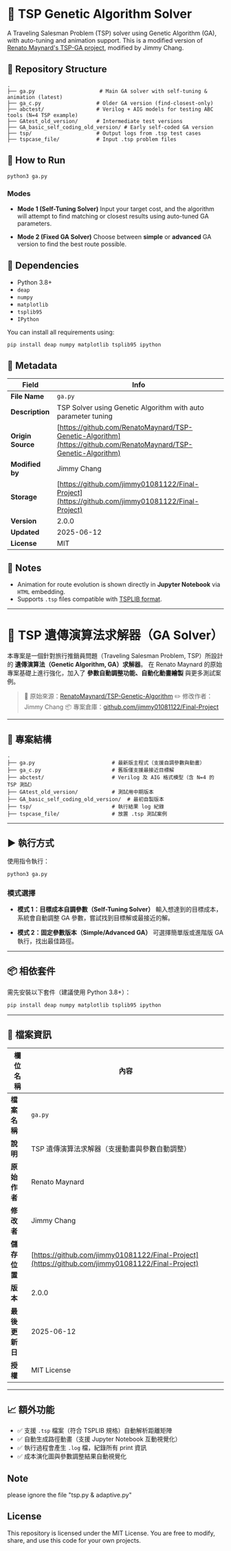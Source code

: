 # 🧠 TSP Genetic Algorithm Solver

A Traveling Salesman Problem (TSP) solver using Genetic Algorithm (GA), with auto-tuning and animation support.
This is a modified version of [Renato Maynard's TSP-GA project](https://github.com/RenatoMaynard/TSP-Genetic-Algorithm/blob/main/ga_interactive.py), modified by Jimmy Chang.

## 📁 Repository Structure

```
.
├── ga.py                     # Main GA solver with self-tuning & animation (latest)
├── ga_c.py                  # Older GA version (find-closest-only)
├── abctest/                 # Verilog + AIG models for testing ABC tools (N=4 TSP example)
├── GAtest_old_version/      # Intermediate test versions
├── GA_basic_self_coding_old_version/ # Early self-coded GA version
├── tsp/                     # Output logs from .tsp test cases
├── tspcase_file/            # Input .tsp problem files
```

## 🚀 How to Run

```bash
python3 ga.py
```

### Modes

* **Mode 1 (Self-Tuning Solver)**
  Input your target cost, and the algorithm will attempt to find matching or closest results using auto-tuned GA parameters.

* **Mode 2 (Fixed GA Solver)**
  Choose between **simple** or **advanced** GA version to find the best route possible.

## 🧩 Dependencies

* Python 3.8+
* `deap`
* `numpy`
* `matplotlib`
* `tsplib95`
* `IPython`

You can install all requirements using:
```
pip install deap numpy matplotlib tsplib95 ipython
```

## 📝 Metadata

| Field             | Info                                                                                                             |
| ----------------- | ---------------------------------------------------------------------------------------------------------------- |
| **File Name**     | `ga.py`                                                                                                          |
| **Description**   | TSP Solver using Genetic Algorithm with auto parameter tuning                                                    |
| **Origin Source** | [https://github.com/RenatoMaynard/TSP-Genetic-Algorithm](https://github.com/RenatoMaynard/TSP-Genetic-Algorithm) |
| **Modified by**   | Jimmy Chang                                                                                                      |
| **Storage**       | [https://github.com/jimmy01081122/Final-Project](https://github.com/jimmy01081122/Final-Project)                 |
| **Version**       | 2.0.0                                                                                                            |
| **Updated**       | 2025-06-12                                                                                                       |
| **License**       | MIT                                                                                                              |

## 📌 Notes

* Animation for route evolution is shown directly in **Jupyter Notebook** via `HTML` embedding.
* Supports `.tsp` files compatible with [TSPLIB format](http://comopt.ifi.uni-heidelberg.de/software/TSPLIB95/).

--------------------------
# 🧠 TSP 遺傳演算法求解器（GA Solver）

本專案是一個針對旅行推銷員問題（Traveling Salesman Problem, TSP）所設計的 **遺傳演算法（Genetic Algorithm, GA）求解器**。
在 Renato Maynard 的原始專案基礎上進行強化，加入了 **參數自動調整功能、自動化動畫繪製** 與更多測試案例。

> 🔗 原始來源：[RenatoMaynard/TSP-Genetic-Algorithm](https://github.com/RenatoMaynard/TSP-Genetic-Algorithm/blob/main/ga_interactive.py)
> ✏️ 修改作者：Jimmy Chang
> 📦 專案倉庫：[github.com/jimmy01081122/Final-Project](https://github.com/jimmy01081122/Final-Project)

---

## 📂 專案結構

```
.
├── ga.py                         # 最新版主程式（支援自調參數與動畫）
├── ga_c.py                       # 舊版僅支援最接近目標解
├── abctest/                      # Verilog 及 AIG 格式模型（含 N=4 的 TSP 測試）
├── GAtest_old_version/           # 測試用中期版本
├── GA_basic_self_coding_old_version/  # 最初自製版本
├── tsp/                          # 執行結果 log 紀錄
├── tspcase_file/                 # 放置 .tsp 測試案例
```

---

## ▶️ 執行方式

使用指令執行：

```bash
python3 ga.py
```

### 模式選擇

* **模式 1：目標成本自調參數（Self-Tuning Solver）**
  輸入想達到的目標成本，系統會自動調整 GA 參數，嘗試找到目標解或最接近的解。

* **模式 2：固定參數版本（Simple/Advanced GA）**
  可選擇簡單版或進階版 GA 執行，找出最佳路徑。

---

## 📦 相依套件

需先安裝以下套件（建議使用 Python 3.8+）：

```bash
pip install deap numpy matplotlib tsplib95 ipython
```

---

## 📌 檔案資訊

| 欄位名稱      | 內容                                                                                               |
| --------- | ------------------------------------------------------------------------------------------------ |
| **檔案名稱**  | `ga.py`                                                                                          |
| **說明**    | TSP 遺傳演算法求解器（支援動畫與參數自動調整）                                                                        |
| **原始作者**  | Renato Maynard                                                                                   |
| **修改者**   | Jimmy Chang                                                                                      |
| **儲存位置**  | [https://github.com/jimmy01081122/Final-Project](https://github.com/jimmy01081122/Final-Project) |
| **版本**    | 2.0.0                                                                                            |
| **最後更新日** | 2025-06-12                                                                                       |
| **授權**    | MIT License                                                                                      |

---

## 📈 額外功能

* ✅ 支援 `.tsp` 檔案（符合 TSPLIB 規格）自動解析距離矩陣
* ✅ 自動生成路徑動畫（支援 Jupyter Notebook 互動視覺化）
* ✅ 執行過程會產生 `.log` 檔，紀錄所有 print 資訊
* ✅ 成本演化圖與參數調整結果自動視覺化

## Note
please ignore the file "tsp.py & adaptive.py"


## License
This repository is licensed under the MIT License. You are free to modify, share, and use this code for your own projects.

